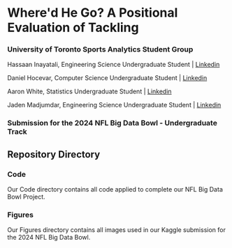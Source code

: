 # Where'd He Go? A Positional Evaluation of Tackling

### University of Toronto Sports Analytics Student Group

Hassaan Inayatali, Engineering Science Undergraduate Student | [Linkedin](https://www.linkedin.com/in/hassaan-inayatali-92b8a818b/)

Daniel Hocevar, Computer Science Undergraduate Student | [Linkedin](https://www.linkedin.com/in/danielhocevar/)

Aaron White, Statistics Undergraduate Student | [Linkedin](https://www.linkedin.com/in/whiteaaron/)

Jaden Madjumdar, Engineering Science Undergraduate Student | [Linkedin](https://www.linkedin.com/in/jaden-majumdar-179a31263/?originalSubdomain=ca)

### Submission for the 2024 NFL Big Data Bowl - Undergraduate Track

## Repository Directory

### Code

Our Code directory contains all code applied to complete our NFL Big Data Bowl Project.

### Figures

Our Figures directory contains all images used in our Kaggle submission for the 2024 NFL Big Data Bowl.
